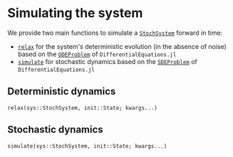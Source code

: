 # Simulating the system

We provide two main functions to simulate a [`StochSystem`](@ref) forward in time:
* [`relax`](@ref) for the system's deterministic evolution (in the absence of noise) based on the [`ODEProblem`](https://diffeq.sciml.ai/stable/types/ode_types/#SciMLBase.ODEProblem) of `DifferentialEquations.jl`
* [`simulate`](@ref) for stochastic dynamics based on the [`SDEProblem`](https://diffeq.sciml.ai/stable/types/sde_types/#SciMLBase.SDEProblem) of `DifferentialEquations.jl`

## Deterministic dynamics
```@docs
relax(sys::StochSystem, init::State; kwargs...)
```

## Stochastic dynamics

```@docs
simulate(sys::StochSystem, init::State; kwargs...)
```
